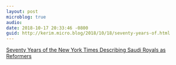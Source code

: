 ```yaml
---
layout: post
microblog: true
audio: 
date: 2018-10-17 20:33:46 -0800
guid: http://kerim.micro.blog/2018/10/18/seventy-years-of.html
---
```

[Seventy Years of the New York Times Describing Saudi Royals as Reformers](http://www.jadaliyya.com/Details/34727)
